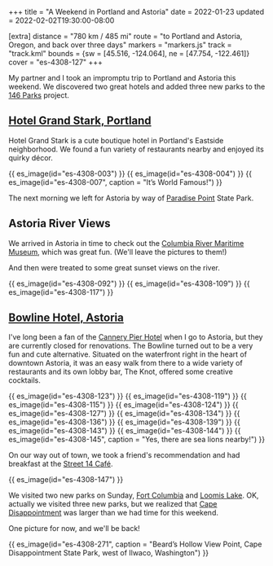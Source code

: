 +++
title = "A Weekend in Portland and Astoria"
date = 2022-01-23
updated = 2022-02-02T19:30:00-08:00

[extra]
distance = "780 km / 485 mi"
route = "to Portland and Astoria, Oregon, and back over three days"
markers = "markers.js"
track = "track.kml"
bounds = {sw = [45.516, -124.064], ne = [47.754, -122.461]}
cover = "es-4308-127"
+++

My partner and I took an impromptu trip to Portland and Astoria this weekend. We discovered two great hotels and added three new parks to the [146 Parks](https://146parks.blog) project.

<!-- more -->

## [Hotel Grand Stark, Portland](https://www.palisociety.com/hotels/hotel-grand-stark)

Hotel Grand Stark is a cute boutique hotel in Portland's Eastside neighborhood. We found a fun variety of restaurants nearby and enjoyed its quirky décor.

{{ es_image(id="es-4308-003") }}
{{ es_image(id="es-4308-004") }}
{{ es_image(id="es-4308-007", caption = "It’s World Famous!") }}

The next morning we left for Astoria by way of [Paradise Point](https://146parks.blog/paradise-point) State Park.

## Astoria River Views

We arrived in Astoria in time to check out the [Columbia River Maritime Museum](https://www.crmm.org), which was great fun. (We'll leave the pictures to them!)

And then were treated to some great sunset views on the river.

{{ es_image(id="es-4308-092") }}
{{ es_image(id="es-4308-109") }}
{{ es_image(id="es-4308-117") }}

## [Bowline Hotel, Astoria](https://bowlinehotel.com)

I've long been a fan of the [Cannery Pier Hotel](https://www.cannerypierhotel.com) when I go to Astoria, but they are currently closed for renovations. The Bowline turned out to be a very fun and cute alternative. Situated on the waterfront right in the heart of downtown Astoria, it was an easy walk from there to a wide variety of restaurants and its own lobby bar, The Knot, offered some creative cocktails.

{{ es_image(id="es-4308-123") }}
{{ es_image(id="es-4308-119") }}
{{ es_image(id="es-4308-115") }}
{{ es_image(id="es-4308-124") }}
{{ es_image(id="es-4308-127") }}
{{ es_image(id="es-4308-134") }}
{{ es_image(id="es-4308-136") }}
{{ es_image(id="es-4308-139") }}
{{ es_image(id="es-4308-143") }}
{{ es_image(id="es-4308-144") }}
{{ es_image(id="es-4308-145", caption = "Yes, there are sea lions nearby!") }}

On our way out of town, we took a friend's recommendation and had breakfast at the [Street 14 Café](http://www.street14cafe.com).

{{ es_image(id="es-4308-147") }}

We visited two new parks on Sunday, [Fort Columbia](https://146parks.blog/fort-columbia) and [Loomis Lake](https://146parks.blog/loomis-lake). OK, actually we visited three new parks, but we realized that [Cape Disappointment](https://www.parks.wa.gov/486/Cape-Disappointment) was larger than we had time for this weekend.

One picture for now, and we'll be back!

{{ es_image(id="es-4308-271", caption = "Beard’s Hollow View Point, Cape Disappointment State Park, west of Ilwaco, Washington") }}
